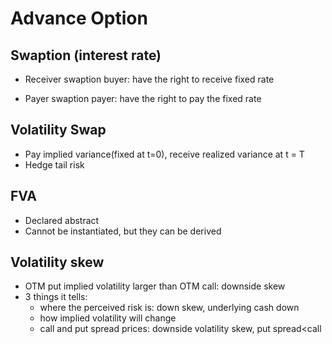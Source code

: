 # Advance Option

## Swaption (interest rate)

+ Receiver swaption buyer: have the right to receive fixed rate

+ Payer swaption payer: have the right to pay the fixed rate

  

## Volatility Swap

* Pay implied variance(fixed at t=0), receive realized variance at t = T
* Hedge tail risk

## FVA

* Declared abstract
* Cannot be instantiated, but they can be derived

## Volatility skew

+ OTM put implied volatility larger than OTM call: downside skew
+ 3 things it tells:
  + where the perceived risk is: down skew, underlying cash down
  + how implied volatility will change 
  + call and put spread prices: downside volatility skew, put spread<call 



